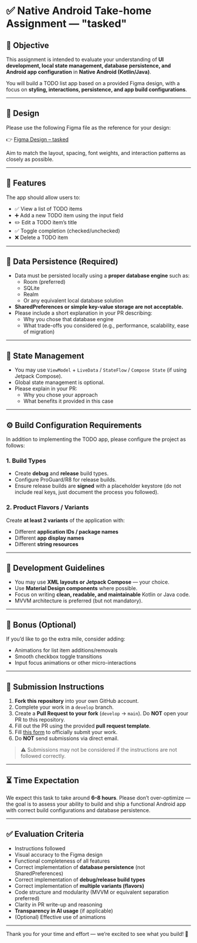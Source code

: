 # ✅ Native Android Take-home Assignment — "tasked"

## 🧠 Objective

This assignment is intended to evaluate your understanding of **UI development, local state management, database persistence, and Android app configuration** in **Native Android (Kotlin/Java)**.

You will build a TODO list app based on a provided Figma design, with a focus on **styling, interactions, persistence, and app build configurations**.

---

## 🎨 Design

Please use the following Figma file as the reference for your design:

👉 [Figma Design – tasked](https://www.figma.com/design/snheK7vmaMYoedBuBPACWo/tasked-%E2%80%94-the-to-do-list-app?node-id=0-1&p=f&m=dev)

Aim to match the layout, spacing, font weights, and interaction patterns as closely as possible.

---

## 🚧 Features

The app should allow users to:

- ✅ View a list of TODO items  
- ➕ Add a new TODO item using the input field  
- ✏️ Edit a TODO item’s title  
- ✅ Toggle completion (checked/unchecked)  
- ❌ Delete a TODO item  

---

## 💾 Data Persistence (Required)

- Data must be persisted locally using a **proper database engine** such as:  
  - Room (preferred)  
  - SQLite  
  - Realm  
  - Or any equivalent local database solution  
- **SharedPreferences or simple key-value storage are not acceptable.**  
- Please include a short explanation in your PR describing:
  - Why you chose that database engine  
  - What trade-offs you considered (e.g., performance, scalability, ease of migration)  

---

## 🧠 State Management

- You may use `ViewModel` + `LiveData` / `StateFlow` / `Compose State` (if using Jetpack Compose).  
- Global state management is optional.  
- Please explain in your PR:
  - Why you chose your approach  
  - What benefits it provided in this case  

---

## ⚙️ Build Configuration Requirements

In addition to implementing the TODO app, please configure the project as follows:

### 1. **Build Types**  
- Create **debug** and **release** build types.  
- Configure ProGuard/R8 for release builds.  
- Ensure release builds are **signed** with a placeholder keystore (do not include real keys, just document the process you followed).  

### 2. **Product Flavors / Variants**  
Create **at least 2 variants** of the application with:  
- Different **application IDs / package names**  
- Different **app display names**  
- Different **string resources**  

---

## 📱 Development Guidelines

- You may use **XML layouts or Jetpack Compose** — your choice.  
- Use **Material Design components** where possible.  
- Focus on writing **clean, readable, and maintainable** Kotlin or Java code.  
- MVVM architecture is preferred (but not mandatory).  

---

## 💫 Bonus (Optional)

If you’d like to go the extra mile, consider adding:  
- Animations for list item additions/removals  
- Smooth checkbox toggle transitions  
- Input focus animations or other micro-interactions  

---

## 🧾 Submission Instructions

1. **Fork this repository** into your own GitHub account.  
2. Complete your work in a `develop` branch.  
3. Create a **Pull Request to your fork** (`develop` → `main`). Do **NOT** open your PR to this repository.
4. Fill out the PR using the provided **pull request template**.  
5. Fill [this form](https://coda.io/form/Type-B-Digital-Take-Home-assessment-submission_dXORqP39w2E) to officially submit your work.  
6. Do **NOT** send submissions via direct email.

> ⚠️ Submissions may not be considered if the instructions are not followed correctly.  

---

## ⏳ Time Expectation

We expect this task to take around **6–8 hours**. Please don’t over-optimize — the goal is to assess your ability to build and ship a functional Android app with correct build configurations and database persistence.

---

## ✅ Evaluation Criteria

- Instructions followed  
- Visual accuracy to the Figma design  
- Functional completeness of all features  
- Correct implementation of **database persistence** (not SharedPreferences)  
- Correct implementation of **debug/release build types**  
- Correct implementation of **multiple variants (flavors)**  
- Code structure and modularity (MVVM or equivalent separation preferred)  
- Clarity in PR write-up and reasoning  
- **Transparency in AI usage** (if applicable)  
- (Optional) Effective use of animations  

---

Thank you for your time and effort — we’re excited to see what you build! 🚀  

